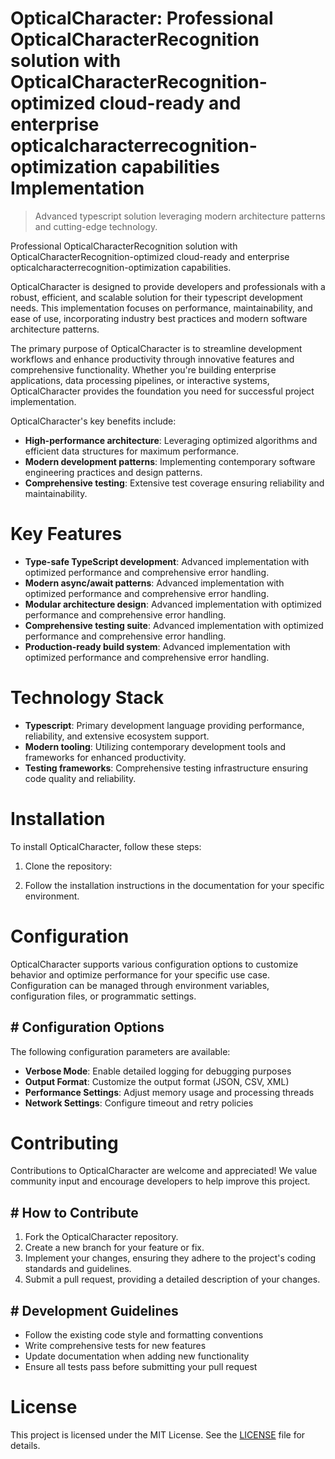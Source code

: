<!-- fallback_OpticalCharacter_20250810121051_36428 -->

# OpticalCharacter: Professional OpticalCharacterRecognition solution with OpticalCharacterRecognition-optimized cloud-ready and enterprise opticalcharacterrecognition-optimization capabilities Implementation
> Advanced typescript solution leveraging modern architecture patterns and cutting-edge technology.

Professional OpticalCharacterRecognition solution with OpticalCharacterRecognition-optimized cloud-ready and enterprise opticalcharacterrecognition-optimization capabilities.

OpticalCharacter is designed to provide developers and professionals with a robust, efficient, and scalable solution for their typescript development needs. This implementation focuses on performance, maintainability, and ease of use, incorporating industry best practices and modern software architecture patterns.

The primary purpose of OpticalCharacter is to streamline development workflows and enhance productivity through innovative features and comprehensive functionality. Whether you're building enterprise applications, data processing pipelines, or interactive systems, OpticalCharacter provides the foundation you need for successful project implementation.

OpticalCharacter's key benefits include:

* **High-performance architecture**: Leveraging optimized algorithms and efficient data structures for maximum performance.
* **Modern development patterns**: Implementing contemporary software engineering practices and design patterns.
* **Comprehensive testing**: Extensive test coverage ensuring reliability and maintainability.

# Key Features

* **Type-safe TypeScript development**: Advanced implementation with optimized performance and comprehensive error handling.
* **Modern async/await patterns**: Advanced implementation with optimized performance and comprehensive error handling.
* **Modular architecture design**: Advanced implementation with optimized performance and comprehensive error handling.
* **Comprehensive testing suite**: Advanced implementation with optimized performance and comprehensive error handling.
* **Production-ready build system**: Advanced implementation with optimized performance and comprehensive error handling.

# Technology Stack

* **Typescript**: Primary development language providing performance, reliability, and extensive ecosystem support.
* **Modern tooling**: Utilizing contemporary development tools and frameworks for enhanced productivity.
* **Testing frameworks**: Comprehensive testing infrastructure ensuring code quality and reliability.

# Installation

To install OpticalCharacter, follow these steps:

1. Clone the repository:


2. Follow the installation instructions in the documentation for your specific environment.

# Configuration

OpticalCharacter supports various configuration options to customize behavior and optimize performance for your specific use case. Configuration can be managed through environment variables, configuration files, or programmatic settings.

## # Configuration Options

The following configuration parameters are available:

* **Verbose Mode**: Enable detailed logging for debugging purposes
* **Output Format**: Customize the output format (JSON, CSV, XML)
* **Performance Settings**: Adjust memory usage and processing threads
* **Network Settings**: Configure timeout and retry policies

# Contributing

Contributions to OpticalCharacter are welcome and appreciated! We value community input and encourage developers to help improve this project.

## # How to Contribute

1. Fork the OpticalCharacter repository.
2. Create a new branch for your feature or fix.
3. Implement your changes, ensuring they adhere to the project's coding standards and guidelines.
4. Submit a pull request, providing a detailed description of your changes.

## # Development Guidelines

* Follow the existing code style and formatting conventions
* Write comprehensive tests for new features
* Update documentation when adding new functionality
* Ensure all tests pass before submitting your pull request

# License

This project is licensed under the MIT License. See the [LICENSE](https://github.com/laurindoisaac/OpticalCharacter/blob/main/LICENSE) file for details.
